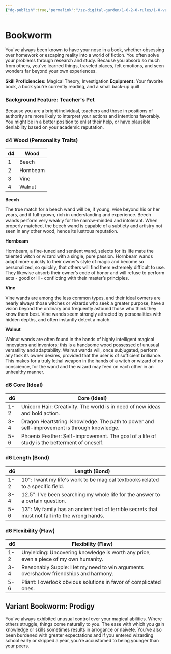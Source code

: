 ```yaml
---
{"dg-publish":true,"permalink":"/zz-digital-garden/1-0-2-0-rules/1-0-variant-rules/1-6-1-2-background-bookworm/"}
---
```


# Bookworm

You've always been known to have your nose in a book, whether obsessing over homework or escaping reality into a world of fiction. You often solve your problems through research and study. Because you absorb so much from others, you've learned things, traveled places, felt emotions, and seen wonders far beyond your own experiences.

**Skill Proficiencies:** Magical Theory, Investigation
**Equipment:** Your favorite book, a book you're currently reading, and a small back-up quill

### Background Feature: Teacher's Pet

Because you are a bright individual, teachers and those in positions of authority are more likely to interpret your actions and intentions favorably. You might be in a better position to enlist their help, or have plausible deniability based on your academic reputation.

### **d4 Wood (Personality Traits)**

| d4 | Wood      |
| -- | --------- |
| 1  | Beech     |
| 2  | Hornbeam  |
| 3  | Vine      |
| 4  | Walnut    |

**Beech**

The true match for a beech wand will be, if young, wise beyond his or her years, and if full-grown, rich in understanding and experience. Beech wands perform very weakly for the narrow-minded and intolerant. When properly matched, the beech wand is capable of a subtlety and artistry not seen in any other wood, hence its lustrous reputation.

**Hornbeam**

Hornbeam, a fine-tuned and sentient wand, selects for its life mate the talented witch or wizard with a single, pure passion. Hornbeam wands adapt more quickly to their owner’s style of magic and become so personalized, so quickly, that others will find them extremely difficult to use. They likewise absorb their owner’s code of honor and will refuse to perform acts - good or ill - conflicting with their master’s principles.

**Vine**

Vine wands are among the less common types, and their ideal owners are nearly always those witches or wizards who seek a greater purpose, have a vision beyond the ordinary and frequently astound those who think they know them best. Vine wands seem strongly attracted by personalities with hidden depths, and often instantly detect a match.

**Walnut**

Walnut wands are often found in the hands of highly intelligent magical innovators and inventors; this is a handsome wood possessed of unusual versatility and adaptability. Walnut wands will, once subjugated, perform any task its owner desires, provided that the user is of sufficient brilliance. This makes for a truly lethal weapon in the hands of a witch or wizard of no conscience, for the wand and the wizard may feed on each other in an unhealthy manner.

### **d6 Core (Ideal)**

| d6  | Core (Ideal)                                                                |
| --- | --------------------------------------------------------------------------- |
| 1-2 | Unicorn Hair: Creativity. The world is in need of new ideas and bold action.    |
| 3-4 | Dragon Heartstring: Knowledge. The path to power and self-improvement is through knowledge. |
| 5-6 | Phoenix Feather: Self-improvement. The goal of a life of study is the betterment of oneself. |

### **d6 Length (Bond)**

| d6  | Length (Bond)                                                                                                    |
| --- | ---------------------------------------------------------------------------------------------------------------- |
| 1-2 | 10": I want my life's work to be magical textbooks related to a specific field. |
| 3-4 | 12.5": I've been searching my whole life for the answer to a certain question. |
| 5-6 | 13": My family has an ancient text of terrible secrets that must not fall into the wrong hands. |

### **d6 Flexibility (Flaw)**

| d6  | Flexibility (Flaw)                                                                    |
| --- | ------------------------------------------------------------------------------------- |
| 1-2 | Unyielding: Uncovering knowledge is worth any price, even a piece of my own humanity. |
| 3-4 | Reasonably Supple: I let my need to win arguments overshadow friendships and harmony. |
| 5-6 | Pliant: I overlook obvious solutions in favor of complicated ones.                    |

## Variant Bookworm: Prodigy

You've always exhibited unusual control over your magical abilities. Where others struggle, things come naturally to you. The ease with which you gain knowledge or skills sometimes results in arrogance or naivete. You've also been burdened with greater expectations and if you entered wizarding school early or skipped a year, you're accustomed to being younger than your peers.